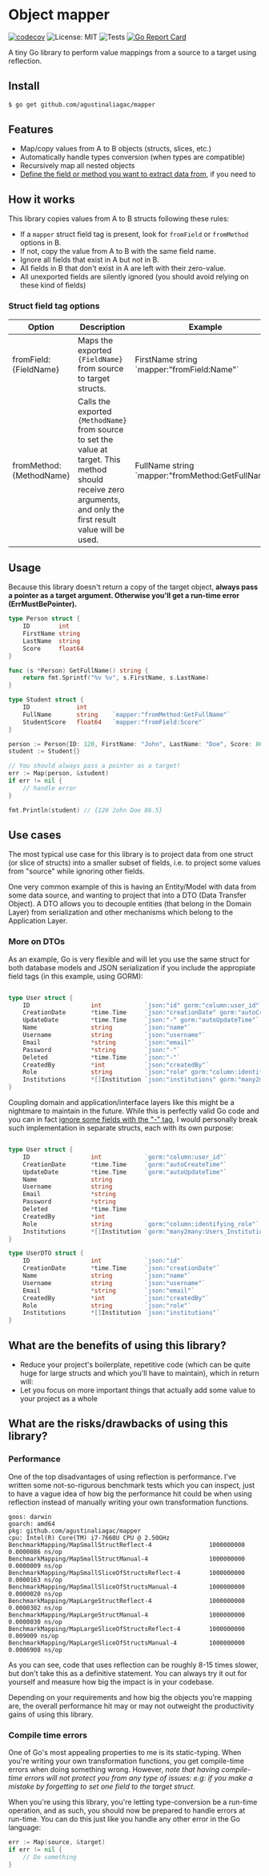 
# Object mapper
[![codecov](https://codecov.io/gh/agustinaliagac/mapper/branch/master/graph/badge.svg?token=E6X65Z3EFT)](https://codecov.io/gh/agustinaliagac/mapper)
![License: MIT](https://img.shields.io/badge/License-MIT-green.svg)
![Tests](https://github.com/agustinaliagac/mapper/actions/workflows/run-tests.yml/badge.svg?branch=master)
[![Go Report Card](https://goreportcard.com/badge/github.com/agustinaliagac/mapper)](https://goreportcard.com/report/github.com/agustinaliagac/mapper)

A tiny Go library to perform value mappings from a source to a target using reflection.

## Install
```bash
$ go get github.com/agustinaliagac/mapper
```

## Features
- Map/copy values from A to B objects (structs, slices, etc.)
- Automatically handle types conversion (when types are compatible)
- Recursively map all nested objects
- [Define the field or method you want to extract data from](#struct-field-tag-options), if you need to


## How it works
This library copies values from A to B structs following these rules:
- If a `mapper` struct field tag is present, look for `fromField` or `fromMethod` options in B.
- If not, copy the value from A to B with the same field name.
- Ignore all fields that exist in A but not in B.
- All fields in B that don't exist in A are left with their zero-value.
- All unexported fields are silently ignored (you should avoid relying on these kind of fields)


### Struct field tag options

| Option                  | Description                                                                                                                                                        | Example                                                |
|-------------------------|--------------------------------------------------------------------------------------------------------------------------------------------------------------------|--------------------------------------------------------|
| fromField:{FieldName}   | Maps the exported `{FieldName}` from source to target structs.                                                                                                     | FirstName  string   \`mapper:"fromField:Name"\`        |
| fromMethod:{MethodName} | Calls the exported `{MethodName}` from source to set the value at target. This method should receive zero arguments, and only the first result value will be used. | FullName  string   \`mapper:"fromMethod:GetFullName"\` |




## Usage
Because this library doesn't return a copy of the target object, **always pass a pointer as a target argument. Otherwise you'll get a run-time error (ErrMustBePointer).**

```go
type Person struct {
	ID        int
	FirstName string
	LastName  string
	Score     float64
}

func (s *Person) GetFullName() string {
	return fmt.Sprintf("%v %v", s.FirstName, s.LastName)
}

type Student struct {
	ID             int
	FullName       string    `mapper:"fromMethod:GetFullName"`
	StudentScore   float64   `mapper:"fromField:Score"`
}

person := Person{ID: 120, FirstName: "John", LastName: "Doe", Score: 86.5}
student := Student{}

// You should always pass a pointer as a target!
err := Map(person, &student)
if err != nil {
    // handle error
}

fmt.Println(student) // {120 John Doe 86.5}
```

## Use cases

The most typical use case for this library is to project data from one struct (or slice of structs) into a smaller subset of fields, i.e. to project some values from "source" while ignoring other fields.

One very common example of this is having an Entity/Model with data from some data source, and wanting to project that into a DTO (Data Transfer Object). A DTO allows you to decouple entities (that belong in the Domain Layer) from serialization and other mechanisms which belong to the Application Layer.

### More on DTOs

As an example, Go is very flexible and will let you use the same struct for both database models and JSON serialization if you include the appropiate field tags (in this example, using GORM):
```go

type User struct {
	ID                 int            `json:"id" gorm:"column:user_id"`
	CreationDate       *time.Time     `json:"creationDate" gorm:"autoCreateTime"`
	UpdateDate         *time.Time     `json:"-" gorm:"autoUpdateTime"`
	Name               string         `json:"name"`
	Username           string         `json:"username"`
	Email              *string        `json:"email"`
	Password           *string        `json:"-"`
	Deleted            *time.Time     `json:"-"`
	CreatedBy          *int           `json:"createdBy"`
	Role               string         `json:"role" gorm:"column:identifying_role"`
	Institutions       *[]Institution `json:"institutions" gorm:"many2many:Users_Institutions;"`
}
```
Coupling domain and application/interface layers like this might be a nightmare to maintain in the future.
While this is perfectly valid Go code and you can in fact [ignore some fields with the "-" tag](https://pkg.go.dev/encoding/json#Marshal), I would personally break such implementation in separate structs, each with its own purpose:

```go

type User struct {
	ID                 int            `gorm:"column:user_id"`
	CreationDate       *time.Time     `gorm:"autoCreateTime"`
	UpdateDate         *time.Time     `gorm:"autoUpdateTime"`
	Name               string
	Username           string
	Email              *string
	Password           *string
	Deleted            *time.Time
	CreatedBy          *int
	Role               string         `gorm:"column:identifying_role"`
	Institutions       *[]Institution `gorm:"many2many:Users_Institutions;"`
}

type UserDTO struct {
	ID                 int            `json:"id"`
	CreationDate       *time.Time     `json:"creationDate"`
	Name               string         `json:"name"`
	Username           string         `json:"username"`
	Email              *string        `json:"email"`
	CreatedBy          *int           `json:"createdBy"`
	Role               string         `json:"role"`
	Institutions       *[]Institution `json:"institutions"`
}
```

## What are the benefits of using this library?
- Reduce your project's boilerplate, repetitive code (which can be quite huge for large structs and which you'll have to maintain), which in return will:
- Let you focus on more important things that actually add some value to your project as a whole

## What are the risks/drawbacks of using this library?
### Performance
One of the top disadvantages of using reflection is performance. I've written some not-so-rigurous benchmark tests which you can inspect, just to have a vague idea of how big the performance hit could be when using reflection instead of manually writing your own transformation functions.
```
goos: darwin
goarch: amd64
pkg: github.com/agustinaliagac/mapper
cpu: Intel(R) Core(TM) i7-7660U CPU @ 2.50GHz
BenchmarkMapping/MapSmallStructReflect-4                1000000000               0.0000086 ns/op
BenchmarkMapping/MapSmallStructManual-4                 1000000000               0.0000009 ns/op
BenchmarkMapping/MapSmallSliceOfStructsReflect-4        1000000000               0.0000163 ns/op
BenchmarkMapping/MapSmallSliceOfStructsManual-4         1000000000               0.0000020 ns/op
BenchmarkMapping/MapLargeStructReflect-4                1000000000               0.0000302 ns/op
BenchmarkMapping/MapLargeStructManual-4                 1000000000               0.0000030 ns/op
BenchmarkMapping/MapLargeSliceOfStructsReflect-4        1000000000               0.009009 ns/op
BenchmarkMapping/MapLargeSliceOfStructsManual-4         1000000000               0.0006908 ns/op
```

As you can see, code that uses reflection can be roughly 8-15 times slower, but don't take this as a definitive statement. You can always try it out for yourself and measure how big the impact is in your codebase.

Depending on your requirements and how big the objects you're mapping are, the overall performance hit may or may not outweight the productivity gains of using this library.

### Compile time errors

One of Go's most appealing properties to me is its static-typing. When you're writing your own transformation functions, you get compile-time errors when doing something wrong. However, *note that having compile-time errors will not protect you from any type of issues: e.g: if you make a mistake by forgetting to set one field to the target struct*.

When you're using this library, you're letting type-conversion be a run-time operation, and as such, you should now be prepared to handle errors at run-time.
You can do this just like you handle any other error in the Go language:

```go
err := Map(source, &target)
if err != nil {
    // Do something
}
```

